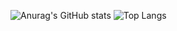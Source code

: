 ![Anurag's GitHub stats](https://github-readme-stats.vercel.app/api?username=SytHamMer&show_icons=true&theme=transparent&count_private=true)
![Top Langs](https://github-readme-stats.vercel.app/api/top-langs/?username=SytHamMer&size_weight=0.5&count_weight=0.5&theme=transparent&langs_count=10)



<!--
**SytHamMer/SytHamMer** is a ✨ _special_ ✨ repository because its `README.md` (this file) appears on your GitHub profile.

Here are some ideas to get you started:

- 🔭 I’m currently working on ...
- 🌱 I’m currently learning ...
- 👯 I’m looking to collaborate on ...
- 🤔 I’m looking for help with ...
- 💬 Ask me about ...
- 📫 How to reach me: ...
- 😄 Pronouns: ...
- ⚡ Fun fact: ...
-->
